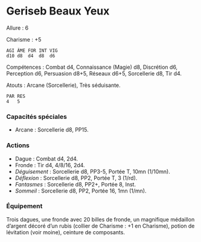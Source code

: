 # Geriseb Beaux Yeux

Allure : 6

Charisme : +5

    AGI ÂME FOR INT VIG
    d10 d8  d4  d8  d6
    
Compétences : Combat d4, Connaissance (Magie) d8, Discrétion d6, Perception d6, Persuasion d8+5, Réseaux d6+5, Sorcellerie d8, Tir d4.

Atouts : Arcane (Sorcellerie), Très séduisante.

    PAR RES
    4   5
    
### Capacités spéciales
- Arcane : Sorcellerie d8, PP15.

### Actions
- Dague : Combat d4, 2d4.
- Fronde : Tir d4, 4/8/16, 2d4.
- _Déguisement_ : Sorcellerie d8, PP3-5, Portée T, 10mn (1/10mn).
- _Déflexion_ : Sorcellerie d8, PP2, Portée T, 3 (1/rd).
- _Fantasmes_ : Sorcellerie d8, PP2+, Portée 8, Inst.
- _Sommeil_ : Sorcellerie d8, PP2, Portée 16, 1mn (1/mn).

### Équipement
Trois dagues, une fronde avec 20 billes de fronde, un magnifique médaillon d’argent décoré d’un rubis (collier de Charisme : +1 en Charisme), potion de lévitation (voir moine), ceinture de composants.
